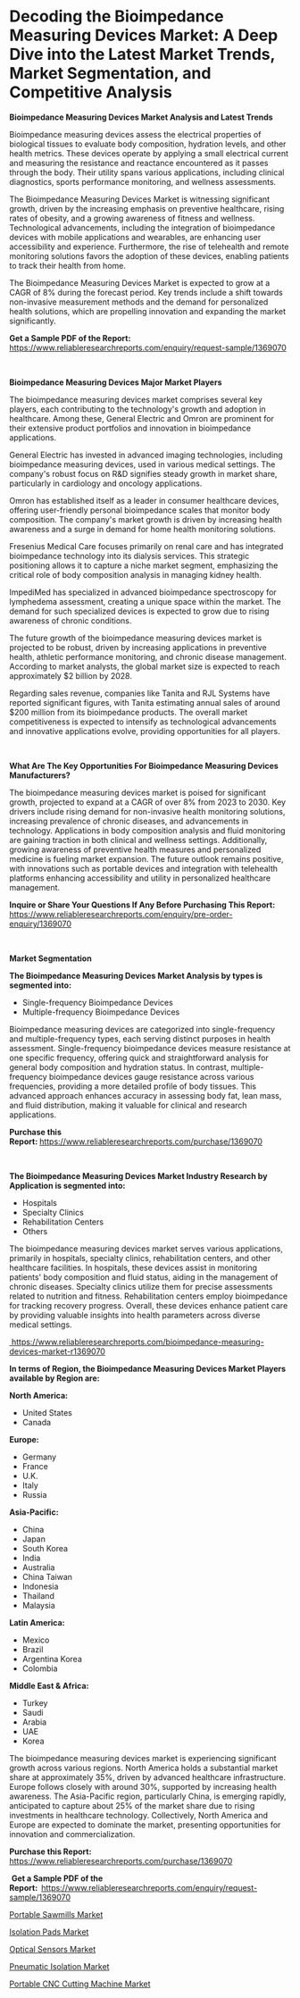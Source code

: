 <p><h1>Decoding the Bioimpedance Measuring Devices Market: A Deep Dive into the Latest Market Trends, Market Segmentation, and Competitive Analysis</h1></p><p><strong>Bioimpedance Measuring Devices Market Analysis and Latest Trends</strong></p>
<p><p>Bioimpedance measuring devices assess the electrical properties of biological tissues to evaluate body composition, hydration levels, and other health metrics. These devices operate by applying a small electrical current and measuring the resistance and reactance encountered as it passes through the body. Their utility spans various applications, including clinical diagnostics, sports performance monitoring, and wellness assessments.</p><p>The Bioimpedance Measuring Devices Market is witnessing significant growth, driven by the increasing emphasis on preventive healthcare, rising rates of obesity, and a growing awareness of fitness and wellness. Technological advancements, including the integration of bioimpedance devices with mobile applications and wearables, are enhancing user accessibility and experience. Furthermore, the rise of telehealth and remote monitoring solutions favors the adoption of these devices, enabling patients to track their health from home.</p><p>The Bioimpedance Measuring Devices Market is expected to grow at a CAGR of 8% during the forecast period. Key trends include a shift towards non-invasive measurement methods and the demand for personalized health solutions, which are propelling innovation and expanding the market significantly.</p></p>
<p><strong>Get a Sample PDF of the Report:&nbsp;</strong> <a href="https://www.reliableresearchreports.com/enquiry/request-sample/1369070?utm_campaign=2771&utm_medium=2&utm_source=Github&utm_content=ia&utm_term=22032025&utm_id=bioimpedance-measuring-devices">https://www.reliableresearchreports.com/enquiry/request-sample/1369070</a></p>
<p>&nbsp;</p>
<p><strong>Bioimpedance Measuring Devices Major Market Players</strong></p>
<p><p>The bioimpedance measuring devices market comprises several key players, each contributing to the technology's growth and adoption in healthcare. Among these, General Electric and Omron are prominent for their extensive product portfolios and innovation in bioimpedance applications. </p><p>General Electric has invested in advanced imaging technologies, including bioimpedance measuring devices, used in various medical settings. The company's robust focus on R&D signifies steady growth in market share, particularly in cardiology and oncology applications.</p><p>Omron has established itself as a leader in consumer healthcare devices, offering user-friendly personal bioimpedance scales that monitor body composition. The company's market growth is driven by increasing health awareness and a surge in demand for home health monitoring solutions.</p><p>Fresenius Medical Care focuses primarily on renal care and has integrated bioimpedance technology into its dialysis services. This strategic positioning allows it to capture a niche market segment, emphasizing the critical role of body composition analysis in managing kidney health.</p><p>ImpediMed has specialized in advanced bioimpedance spectroscopy for lymphedema assessment, creating a unique space within the market. The demand for such specialized devices is expected to grow due to rising awareness of chronic conditions.</p><p>The future growth of the bioimpedance measuring devices market is projected to be robust, driven by increasing applications in preventive health, athletic performance monitoring, and chronic disease management. According to market analysts, the global market size is expected to reach approximately $2 billion by 2028.</p><p>Regarding sales revenue, companies like Tanita and RJL Systems have reported significant figures, with Tanita estimating annual sales of around $200 million from its bioimpedance products. The overall market competitiveness is expected to intensify as technological advancements and innovative applications evolve, providing opportunities for all players.</p></p>
<p>&nbsp;</p>
<p><strong>What Are The Key Opportunities For Bioimpedance Measuring Devices Manufacturers?</strong></p>
<p><p>The bioimpedance measuring devices market is poised for significant growth, projected to expand at a CAGR of over 8% from 2023 to 2030. Key drivers include rising demand for non-invasive health monitoring solutions, increasing prevalence of chronic diseases, and advancements in technology. Applications in body composition analysis and fluid monitoring are gaining traction in both clinical and wellness settings. Additionally, growing awareness of preventive health measures and personalized medicine is fueling market expansion. The future outlook remains positive, with innovations such as portable devices and integration with telehealth platforms enhancing accessibility and utility in personalized healthcare management.</p></p>
<p><strong>Inquire or Share Your Questions If Any Before Purchasing This Report:</strong> <a href="https://www.reliableresearchreports.com/enquiry/pre-order-enquiry/1369070?utm_campaign=2771&utm_medium=2&utm_source=Github&utm_content=ia&utm_term=22032025&utm_id=bioimpedance-measuring-devices">https://www.reliableresearchreports.com/enquiry/pre-order-enquiry/1369070</a></p>
<p>&nbsp;</p>
<p><strong>Market Segmentation</strong></p>
<p><strong>The Bioimpedance Measuring Devices Market Analysis by types is segmented into:</strong></p>
<p><ul><li>Single-frequency Bioimpedance Devices</li><li>Multiple-frequency Bioimpedance Devices</li></ul></p>
<p><p>Bioimpedance measuring devices are categorized into single-frequency and multiple-frequency types, each serving distinct purposes in health assessment. Single-frequency bioimpedance devices measure resistance at one specific frequency, offering quick and straightforward analysis for general body composition and hydration status. In contrast, multiple-frequency bioimpedance devices gauge resistance across various frequencies, providing a more detailed profile of body tissues. This advanced approach enhances accuracy in assessing body fat, lean mass, and fluid distribution, making it valuable for clinical and research applications.</p></p>
<p><strong>Purchase this Report:&nbsp;</strong><a href="https://www.reliableresearchreports.com/purchase/1369070?utm_campaign=2771&utm_medium=2&utm_source=Github&utm_content=ia&utm_term=22032025&utm_id=bioimpedance-measuring-devices">https://www.reliableresearchreports.com/purchase/1369070</a></p>
<p>&nbsp;</p>
<p><strong>The Bioimpedance Measuring Devices Market Industry Research by Application is segmented into:</strong></p>
<p><ul><li>Hospitals</li><li>Specialty Clinics</li><li>Rehabilitation Centers</li><li>Others</li></ul></p>
<p><p>The bioimpedance measuring devices market serves various applications, primarily in hospitals, specialty clinics, rehabilitation centers, and other healthcare facilities. In hospitals, these devices assist in monitoring patients' body composition and fluid status, aiding in the management of chronic diseases. Specialty clinics utilize them for precise assessments related to nutrition and fitness. Rehabilitation centers employ bioimpedance for tracking recovery progress. Overall, these devices enhance patient care by providing valuable insights into health parameters across diverse medical settings.</p></p>
<p><a href="https://www.reliableresearchreports.com/bioimpedance-measuring-devices-market-r1369070?utm_campaign=2771&utm_medium=2&utm_source=Github&utm_content=ia&utm_term=22032025&utm_id=bioimpedance-measuring-devices">&nbsp;https://www.reliableresearchreports.com/bioimpedance-measuring-devices-market-r1369070</a></p>
<p><strong>In terms of Region, the Bioimpedance Measuring Devices Market Players available by Region are:</strong></p>
<p>
    <p> <strong> North America: </strong>
        <ul>
            <li>United States</li>
            <li>Canada</li>
        </ul>
        </p> 
    <p> <strong> Europe: </strong>
        <ul>
            <li>Germany</li>
            <li>France</li>
            <li>U.K.</li>
            <li>Italy</li>
            <li>Russia</li>
        </ul>
        </p> 
    <p> <strong> Asia-Pacific: </strong>
        <ul>
            <li>China</li>
            <li>Japan</li>
            <li>South Korea</li>
            <li>India</li>
            <li>Australia</li>
            <li>China Taiwan</li>
            <li>Indonesia</li>
            <li>Thailand</li>
            <li>Malaysia</li>
        </ul>
        </p> 
    <p> <strong> Latin America: </strong>
        <ul>
            <li>Mexico</li>
            <li>Brazil</li>
            <li>Argentina Korea</li>
            <li>Colombia</li>
        </ul>
        </p> 
    <p> <strong> Middle East & Africa: </strong>
        <ul>
            <li>Turkey</li>
            <li>Saudi</li>
            <li>Arabia</li>
            <li>UAE</li>
            <li>Korea</li>
        </ul>
    </p>
    </p>
<p><p>The bioimpedance measuring devices market is experiencing significant growth across various regions. North America holds a substantial market share at approximately 35%, driven by advanced healthcare infrastructure. Europe follows closely with around 30%, supported by increasing health awareness. The Asia-Pacific region, particularly China, is emerging rapidly, anticipated to capture about 25% of the market share due to rising investments in healthcare technology. Collectively, North America and Europe are expected to dominate the market, presenting opportunities for innovation and commercialization.</p></p>
<p><strong>Purchase this Report: </strong><a href="https://www.reliableresearchreports.com/purchase/1369070?utm_campaign=2771&utm_medium=2&utm_source=Github&utm_content=ia&utm_term=22032025&utm_id=bioimpedance-measuring-devices">https://www.reliableresearchreports.com/purchase/1369070</a></p>
<p>&nbsp;<strong>Get a Sample PDF of the Report:&nbsp;&nbsp;</strong><a href="https://www.reliableresearchreports.com/enquiry/request-sample/1369070?utm_campaign=2771&utm_medium=2&utm_source=Github&utm_content=ia&utm_term=22032025&utm_id=bioimpedance-measuring-devices">https://www.reliableresearchreports.com/enquiry/request-sample/1369070</a></p>
<p><strong></strong></p>
<p><p><a href="https://www.linkedin.com/pulse/global-portable-sawmills-markets-impressive-current-size-qaswe?utm_campaign=2771&utm_medium=2&utm_source=Github&utm_content=ia&utm_term=22032025&utm_id=bioimpedance-measuring-devices">Portable Sawmills Market</a></p><p><a href="https://www.linkedin.com/pulse/isolation-pads-market-forecast-key-factors-boosting-48-asuoc?utm_campaign=2771&utm_medium=2&utm_source=Github&utm_content=ia&utm_term=22032025&utm_id=bioimpedance-measuring-devices">Isolation Pads Market</a></p><p><a href="https://www.linkedin.com/pulse/global-optical-sensors-market-trends-innovations-forward-looking-kxrfc?utm_campaign=2771&utm_medium=2&utm_source=Github&utm_content=ia&utm_term=22032025&utm_id=bioimpedance-measuring-devices">Optical Sensors Market</a></p><p><a href="https://www.linkedin.com/pulse/in-depth-study-pneumatic-isolation-market-size-dynamics-6rouc?utm_campaign=2771&utm_medium=2&utm_source=Github&utm_content=ia&utm_term=22032025&utm_id=bioimpedance-measuring-devices">Pneumatic Isolation Market</a></p><p><a href="https://www.linkedin.com/pulse/detailed-report-thesize-dynamics-expected-growth-94-cagrof-zwjxc?utm_campaign=2771&utm_medium=2&utm_source=Github&utm_content=ia&utm_term=22032025&utm_id=bioimpedance-measuring-devices">Portable CNC Cutting Machine Market</a></p></p>